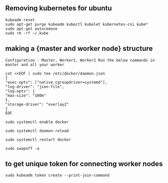 ## Removing kubernetes for ubuntu
```
kubeadm reset
sudo apt-get purge kubeadm kubectl kubelet kubernetes-cni kube*   
sudo apt-get autoremove  
sudo rm -rf ~/.kube
```

## making a {master and worker node} structure
```
Configuration - Master, Worker1, Worker2 Run the below commands in master and all your worker

cat <<EOF | sudo tee /etc/docker/daemon.json
{
"exec-opts": ["native.cgroupdriver=systemd"],
"log-driver": "json-file",
"log-opts": {
"max-size": "100m"
},
"storage-driver": "overlay2"
}
EOF

sudo systemctl enable docker

sudo systemctl daemon-reload

sudo systemctl restart docker

sudo swapoff -a
```

## to get unique token for connecting worker nodes 
```
sudo kubeadm token create --print-join-command
```
